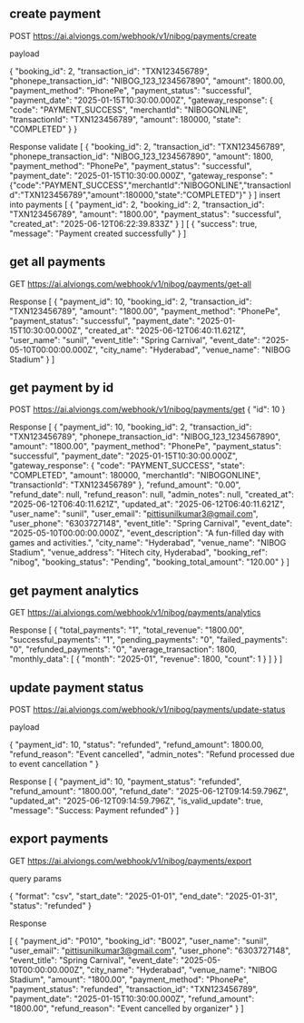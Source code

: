 ## create payment

POST https://ai.alviongs.com/webhook/v1/nibog/payments/create

payload

{
  "booking_id": 2,
  "transaction_id": "TXN123456789",
  "phonepe_transaction_id": "NIBOG_123_1234567890",
  "amount": 1800.00,
  "payment_method": "PhonePe",
  "payment_status": "successful",
  "payment_date": "2025-01-15T10:30:00.000Z",
  "gateway_response": {
    "code": "PAYMENT_SUCCESS",
    "merchantId": "NIBOGONLINE",
    "transactionId": "TXN123456789",
    "amount": 180000,
    "state": "COMPLETED"
  }
}

Response
validate
[
  {
    "booking_id": 2,
    "transaction_id": "TXN123456789",
    "phonepe_transaction_id": "NIBOG_123_1234567890",
    "amount": 1800,
    "payment_method": "PhonePe",
    "payment_status": "successful",
    "payment_date": "2025-01-15T10:30:00.000Z",
    "gateway_response": "{\"code\":\"PAYMENT_SUCCESS\",\"merchantId\":\"NIBOGONLINE\",\"transactionId\":\"TXN123456789\",\"amount\":180000,\"state\":\"COMPLETED\"}"
  }
]
insert into payments
[
  {
    "payment_id": 2,
    "booking_id": 2,
    "transaction_id": "TXN123456789",
    "amount": "1800.00",
    "payment_status": "successful",
    "created_at": "2025-06-12T06:22:39.833Z"
  }
]
[
  {
    "success": true,
    "message": "Payment created successfully"
  }
]

## get all payments

GET https://ai.alviongs.com/webhook/v1/nibog/payments/get-all

Response
[
  {
    "payment_id": 10,
    "booking_id": 2,
    "transaction_id": "TXN123456789",
    "amount": "1800.00",
    "payment_method": "PhonePe",
    "payment_status": "successful",
    "payment_date": "2025-01-15T10:30:00.000Z",
    "created_at": "2025-06-12T06:40:11.621Z",
    "user_name": "sunil",
    "event_title": "Spring Carnival",
    "event_date": "2025-05-10T00:00:00.000Z",
    "city_name": "Hyderabad",
    "venue_name": "NIBOG Stadium"
  }
]

## get payment by id

POST https://ai.alviongs.com/webhook/v1/nibog/payments/get
{
    "id": 10
}

Response
[
  {
    "payment_id": 10,
    "booking_id": 2,
    "transaction_id": "TXN123456789",
    "phonepe_transaction_id": "NIBOG_123_1234567890",
    "amount": "1800.00",
    "payment_method": "PhonePe",
    "payment_status": "successful",
    "payment_date": "2025-01-15T10:30:00.000Z",
    "gateway_response": {
      "code": "PAYMENT_SUCCESS",
      "state": "COMPLETED",
      "amount": 180000,
      "merchantId": "NIBOGONLINE",
      "transactionId": "TXN123456789"
    },
    "refund_amount": "0.00",
    "refund_date": null,
    "refund_reason": null,
    "admin_notes": null,
    "created_at": "2025-06-12T06:40:11.621Z",
    "updated_at": "2025-06-12T06:40:11.621Z",
    "user_name": "sunil",
    "user_email": "pittisunilkumar3@gmail.com",
    "user_phone": "6303727148",
    "event_title": "Spring Carnival",
    "event_date": "2025-05-10T00:00:00.000Z",
    "event_description": "A fun-filled day with games and activities.",
    "city_name": "Hyderabad",
    "venue_name": "NIBOG Stadium",
    "venue_address": "Hitech city, Hyderabad",
    "booking_ref": "nibog",
    "booking_status": "Pending",
    "booking_total_amount": "120.00"
  }
]

## get payment analytics

GET https://ai.alviongs.com/webhook/v1/nibog/payments/analytics

Response
[
  {
    "total_payments": "1",
    "total_revenue": "1800.00",
    "successful_payments": "1",
    "pending_payments": "0",
    "failed_payments": "0",
    "refunded_payments": "0",
    "average_transaction": 1800,
    "monthly_data": [
      {
        "month": "2025-01",
        "revenue": 1800,
        "count": 1
      }
    ]
  }
]

## update payment status

POST https://ai.alviongs.com/webhook/v1/nibog/payments/update-status

payload

{
  "payment_id": 10,
  "status": "refunded",
  "refund_amount": 1800.00,
  "refund_reason": "Event cancelled",
  "admin_notes": "Refund processed due to event cancellation "
}

Response
[
  {
    "payment_id": 10,
    "payment_status": "refunded",
    "refund_amount": "1800.00",
    "refund_date": "2025-06-12T09:14:59.796Z",
    "updated_at": "2025-06-12T09:14:59.796Z",
    "is_valid_update": true,
    "message": "Success: Payment refunded"
  }
]

## export payments

GET https://ai.alviongs.com/webhook/v1/nibog/payments/export

query params

{
  "format": "csv",
  "start_date": "2025-01-01",
  "end_date": "2025-01-31",
  "status": "refunded"
}

Response

[
  {
    "payment_id": "P010",
    "booking_id": "B002",
    "user_name": "sunil",
    "user_email": "pittisunilkumar3@gmail.com",
    "user_phone": "6303727148",
    "event_title": "Spring Carnival",
    "event_date": "2025-05-10T00:00:00.000Z",
    "city_name": "Hyderabad",
    "venue_name": "NIBOG Stadium",
    "amount": "1800.00",
    "payment_method": "PhonePe",
    "payment_status": "refunded",
    "transaction_id": "TXN123456789",
    "payment_date": "2025-01-15T10:30:00.000Z",
    "refund_amount": "1800.00",
    "refund_reason": "Event cancelled by organizer"
  }
]







  
